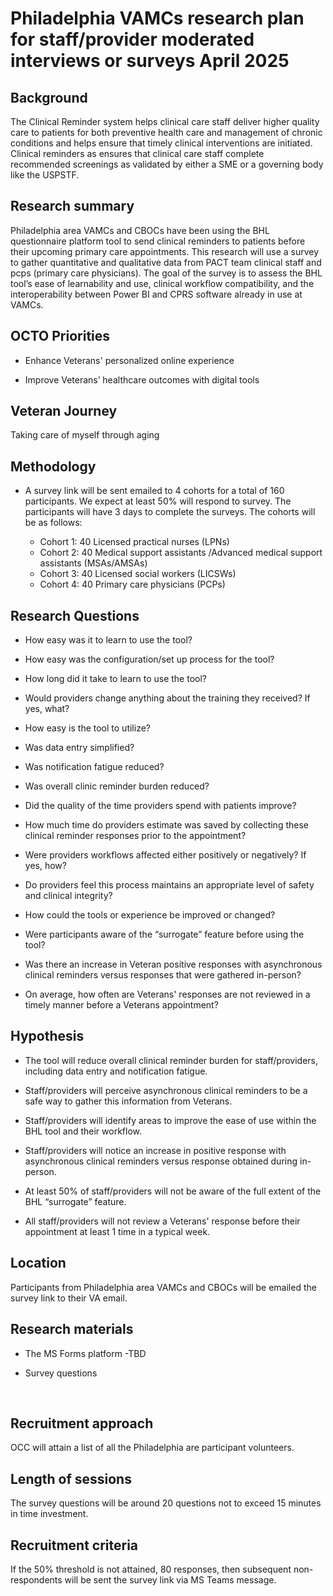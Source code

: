 # Philadelphia VAMCs research plan for staff/provider moderated interviews or surveys April 2025 

## Background   

 
The Clinical Reminder system helps clinical care staff deliver higher quality care to patients for both preventive health care and management of chronic conditions and helps ensure that timely clinical interventions are initiated. Clinical reminders as ensures that clinical care staff complete recommended screenings as validated by either a SME or a governing body like the USPSTF.  

 

## Research summary  

Philadelphia area VAMCs and CBOCs have been using the BHL questionnaire platform tool to send clinical reminders to patients before their upcoming primary care appointments. This research will use a survey to gather quantitative and qualitative data from PACT team clinical staff and pcps (primary care physicians). The goal of the survey is to assess the BHL tool’s ease of learnability and use, clinical workflow compatibility, and the interoperability between Power BI and CPRS software already in use at VAMCs.  

 

## OCTO Priorities   

- Enhance Veterans' personalized online experience 

- Improve Veterans’ healthcare outcomes with digital tools 

 

## Veteran Journey   

Taking care of myself through aging 

 

## Methodology   

- A survey link will be sent emailed to 4 cohorts for a total of 160 participants. We expect at least 50% will respond to survey. The participants will have 3 days to complete the surveys.  The cohorts will be as follows: 

   - Cohort 1: 40 Licensed practical nurses (LPNs) 
   - Cohort 2: 40 Medical support assistants /Advanced medical support assistants (MSAs/AMSAs) 
   - Cohort 3: 40 Licensed social workers (LICSWs) 
    - Cohort 4: 40 Primary care physicians (PCPs) 

 

## Research Questions  

- How easy was it to learn to use the tool?  

- How easy was the configuration/set up process for the tool?  

- How long did it take to learn to use the tool?  

- Would providers change anything about the training they received? If yes, what?  

- How easy is the tool to utilize?  

- Was data entry simplified?  

- Was notification fatigue reduced?  

- Was overall clinic reminder burden reduced?  

- Did the quality of the time providers spend with patients improve?  

- How much time do providers estimate was saved by collecting these clinical reminder responses prior to the appointment?  

- Were providers workflows affected either positively or negatively? If yes, how?  

- Do providers feel this process maintains an appropriate level of safety and clinical integrity?  

- How could the tools or experience be improved or changed?  

- Were participants aware of the “surrogate” feature before using the tool? 

- Was there an increase in Veteran positive responses with asynchronous clinical reminders versus responses that were gathered in-person? 

- On average, how often are Veterans' responses are not reviewed in a timely manner before a Veterans appointment? 

 
 

## Hypothesis   

- The tool will reduce overall clinical reminder burden for staff/providers, including data entry and notification fatigue.  

- Staff/providers will perceive asynchronous clinical reminders to be a safe way to gather this information from Veterans.  

- Staff/providers will identify areas to improve the ease of use within the BHL tool and their workflow. 

- Staff/providers will notice an increase in positive response with asynchronous clinical reminders versus response obtained during in-person. 

- At least 50% of staff/providers will not be aware of the full extent of the BHL “surrogate” feature. 

- All staff/providers will not review a Veterans' response before their appointment at least 1 time in a typical week. 

 

## Location   

Participants from Philadelphia area VAMCs and CBOCs will be emailed the survey link to their VA email.  

 

 

## Research materials   

- The MS Forms platform -TBD 

- Survey questions 

   

## Recruitment approach  

OCC will attain a list of all the Philadelphia are participant volunteers.  

 

## Length of sessions   

The survey questions will be around 20 questions not to exceed 15 minutes in time investment.  


## Recruitment criteria 

If the 50% threshold is not attained, 80 responses, then subsequent non-respondents will be sent the survey link via MS Teams message. 

 
